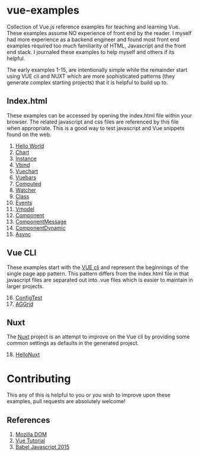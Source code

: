# vue-examples

Collection of Vue.js reference examples for teaching and learning Vue. These examples assume NO experience of front end by the reader. I myself had more experience as a backend engineer and found most front end examples required too much familiarity of HTML, Javascript and the front end stack. I journaled these examples to help myself and others if its helpful.

The early examples 1-15, are intentionally simple while the remainder start using VUE cli and NUXT which are more sophisticated patterns (they generate complex starting projects) that it is helpful to build up to. 

## Index.html 

These examples can be accessed by opening the index.html file within your browser. The related javascript and css files are referenced by this file when appropriate. This is a good way to test javascript and Vue snippets found on the web.

1. [Hello World](https://github.com/peterlamar/vue-workshop/tree/master/helloworld)
2. [Chart](https://github.com/peterlamar/vue-workshop/tree/master/chart)
3. [Instance](https://github.com/peterlamar/vue-workshop/tree/master/instance)
4. [Vbind](https://github.com/peterlamar/vue-workshop/tree/master/vbind)
5. [Vuechart](https://github.com/peterlamar/vue-workshop/tree/master/vuechart)
6. [Vuebars](https://github.com/peterlamar/vue-workshop/tree/master/vuebars)
7. [Computed](https://github.com/peterlamar/vue-workshop/tree/master/computed)
8. [Watcher](https://github.com/peterlamar/vue-workshop/tree/master/watcher)
9. [Class](https://github.com/peterlamar/vue-workshop/tree/master/class)
10. [Events](https://github.com/peterlamar/vue-workshop/tree/master/events)
11. [Vmodel](https://github.com/peterlamar/vue-workshop/tree/master/vmodel)
12. [Component](https://github.com/peterlamar/vue-workshop/tree/master/component)
13. [ComponentMessage](https://github.com/peterlamar/vue-workshop/tree/master/componentmessage)
14. [ComponentDynamic](https://github.com/peterlamar/vue-workshop/tree/master/componentdynamic)
15. [Async](https://github.com/peterlamar/vue-workshop/tree/master/async)

## Vue CLI

These examples start with the [VUE cli](https://cli.vuejs.org/) and represent the beginnings of the single page app pattern. This pattern differs from the index.html file in that javascript files are separated out into .vue files which is easier to maintain in larger projects. 

16. [ConfigTest](https://github.com/peterlamar/vue-workshop/tree/master/configtest)
17. [AGGrid](https://github.com/peterlamar/vue-workshop/tree/master/aggrid)

## Nuxt

The [Nuxt](https://nuxtjs.org/) project is an attempt to improve on the Vue cli by providing some common settings as defaults in the generated project.

18. [HelloNuxt](https://github.com/peterlamar/vue-workshop/tree/master/hellonuxt)

# Contributing

This any of this is helpful to you or you wish to improve upon these examples, pull requests are absolutely welcome!

## References

1. [Mozilla DOM](https://developer.mozilla.org/en-US/docs/Web/API/Document_Object_Model)
2. [Vue Tutorial](https://vuejs.org/v2/guide/installation.html)
3. [Babel Javascript 2015](https://babeljs.io/docs/en/learn)
